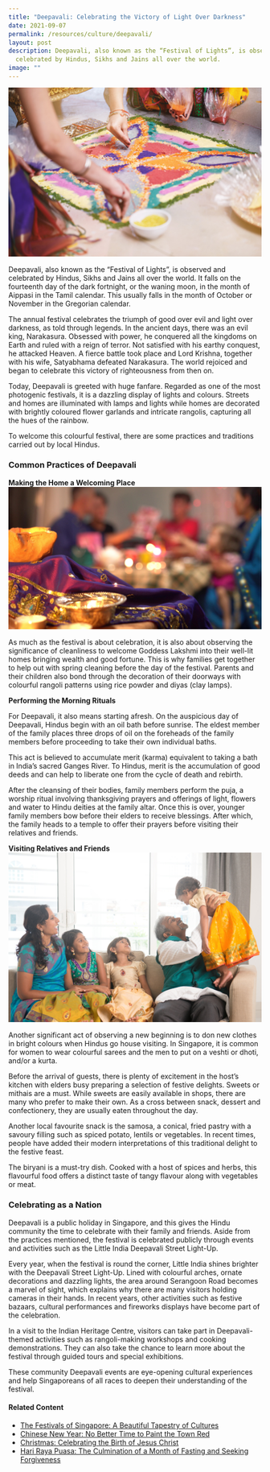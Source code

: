 ```yaml
---
title: "Deepavali: Celebrating the Victory of Light Over Darkness"
date: 2021-09-07
permalink: /resources/culture/deepavali/
layout: post
description: Deepavali, also known as the “Festival of Lights”, is observed and
  celebrated by Hindus, Sikhs and Jains all over the world.
image: ""
---
```

![Making rangoli](/images/culture/making-rangoli.jpg)

Deepavali, also known as the “Festival of Lights”, is observed and celebrated by Hindus, Sikhs and Jains all over the world. It falls on the fourteenth day of the dark fortnight, or the waning moon, in the month of Aippasi in the Tamil calendar. This usually falls in the month of October or November in the Gregorian calendar.

The annual festival celebrates the triumph of good over evil and light over darkness, as told through legends. In the ancient days, there was an evil king, Narakasura. Obsessed with power, he conquered all the kingdoms on Earth and ruled with a reign of terror. Not satisfied with his earthy conquest, he attacked Heaven. A fierce battle took place and Lord Krishna, together with his wife, Satyabhama defeated Narakasura. The world rejoiced and began to celebrate this victory of righteousness from then on.

Today, Deepavali is greeted with huge fanfare. Regarded as one of the most photogenic festivals, it is a dazzling display of lights and colours. Streets and homes are illuminated with lamps and lights while homes are decorated with brightly coloured flower garlands and intricate rangolis, capturing all the hues of the rainbow.

To welcome this colourful festival, there are some practices and traditions carried out by local Hindus.

### Common Practices of Deepavali

**Making the Home a Welcoming Place**
![Deepavali scene at home](/images/culture/deepavali-at-home.jpg)

As much as the festival is about celebration, it is also about observing the significance of cleanliness to welcome Goddess Lakshmi into their well-lit homes bringing wealth and good fortune. This is why families get together to help out with spring cleaning before the day of the festival. Parents and their children also bond through the decoration of their doorways with colourful rangoli patterns using rice powder and diyas (clay lamps).

**Performing the Morning Rituals**

For Deepavali, it also means starting afresh. On the auspicious day of Deepavali, Hindus begin with an oil bath before sunrise. The eldest member of the family places three drops of oil on the foreheads of the family members before proceeding to take their own individual baths.

This act is believed to accumulate merit (karma) equivalent to taking a bath in India’s sacred Ganges River. To Hindus, merit is the accumulation of good deeds and can help to liberate one from the cycle of death and rebirth.

After the cleansing of their bodies, family members perform the puja, a worship ritual involving thanksgiving prayers and offerings of light, flowers and water to Hindu deities at the family altar. Once this is over, younger family members bow before their elders to receive blessings. After which, the family heads to a temple to offer their prayers before visiting their relatives and friends.
 
**Visiting Relatives and Friends**
![House visiting during Deepavali](/images/culture/house-visiting-during-deepavali.jpg)

Another significant act of observing a new beginning is to don new clothes in bright colours when Hindus go house visiting. In Singapore, it is common for women to wear colourful sarees and the men to put on a veshti or dhoti, and/or a kurta.

Before the arrival of guests, there is plenty of excitement in the host’s kitchen with elders busy preparing a selection of festive delights. Sweets or mithais are a must. While sweets are easily available in shops, there are many who prefer to make their own. As a cross between snack, dessert and confectionery, they are usually eaten throughout the day.

Another local favourite snack is the samosa, a conical, fried pastry with a savoury filling such as spiced potato, lentils or vegetables. In recent times, people have added their modern interpretations of this traditional delight to the festive feast.

The biryani is a must-try dish. Cooked with a host of spices and herbs, this flavourful food offers a distinct taste of tangy flavour along with vegetables or meat.

### Celebrating as a Nation

Deepavali is a public holiday in Singapore, and this gives the Hindu community the time to celebrate with their family and friends. Aside from the practices mentioned, the festival is celebrated publicly through events and activities such as the Little India Deepavali Street Light-Up.

Every year, when the festival is round the corner, Little India shines brighter with the Deepavali Street Light-Up. Lined with colourful arches, ornate decorations and dazzling lights, the area around Serangoon Road becomes a marvel of sight, which explains why there are many visitors holding cameras in their hands. In recent years, other activities such as festive bazaars, cultural performances and fireworks displays have become part of the celebration.

In a visit to the Indian Heritage Centre, visitors can take part in Deepavali-themed activities such as rangoli-making workshops and cooking demonstrations. They can also take the chance to learn more about the festival through guided tours and special exhibitions.

These community Deepavali events are eye-opening cultural experiences and help Singaporeans of all races to deepen their understanding of the festival.

#### Related Content
* [The Festivals of Singapore: A Beautiful Tapestry of Cultures](https://www.harmonycircle.sg/resources/culture/singapore-festivals/)
* [Chinese New Year: No Better Time to Paint the Town Red](https://www.harmonycircle.sg/resources/culture/chinese-new-year/)
* [Christmas: Celebrating the Birth of Jesus Christ](https://www.harmonycircle.sg/resources/culture/christmas/)
* [Hari Raya Puasa: The Culmination of a Month of Fasting and Seeking Forgiveness](https://www.harmonycircle.sg/resources/culture/hari-raya-puasa/)